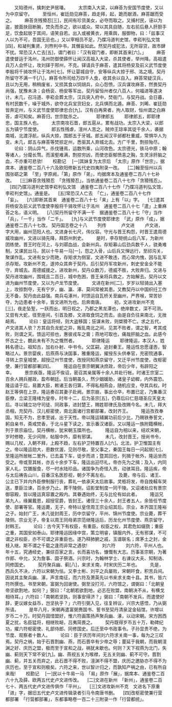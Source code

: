 <!-- { "loadSidebar": true } -->
　　又陷德州，擒刺史尹居璠。
　　太宗南入大梁，以麻荅为安国节度使，又以为中京留守。
　　至恒州，崔廷勋见麻荅，趋走拜，起，跪而献酒，麻荅踞而受之。
　　麻荅贪残猾忍[三]，民间有珍货美女，必夺而取之。又捕村民，诬以为盗，披面抉目断腕，焚灸而杀之，欲以威众。常以其具自随，左右前后悬人肝胆手足，饮食起居于其间，语笑自若。出入或被黄衣，用乘舆，服御物，曰：「兹事汉人以为不可，吾国无忌也。」又以宰相员不足，乃牒冯道判史馆，李崧判弘文馆[四]，和凝判集贤，刘煦判中书，其僭妄如此。然契丹或犯法，无所容贷，故市肆不扰。常恐汉人亡去[五]，谓门者曰：「汉有窥门者，即断其首来[六]。」
　　麻荅遣使督运于洺州，洺州防御使薛怀让闻汉高祖入大梁，杀其使者，举州降。高祖遣兵万人会怀让，攻刘铎于邢州，不克。铎请兵于麻荅，遣其将杨安及前义武节度使李殷将千骑攻怀让于洺州[七]。怀让婴城自守，安等纵兵大掠于邢、洺之境。契丹所留守不满一千[八]，麻荅令所司给万四千人食，收其余以自入。麻荅常疑汉兵，且以为无用，稍稍废省，又损其食以饲胡兵，众心怨愤。汉兵谋攻麻荅，然畏契丹尚强，犹豫未决；会杨衮、杨安等军出，契丹留恒州者仅八百人，何福进等遂决计。未几，召冯道、李崧会葬太宗，汉兵突入府中，焚衙门，与契丹战。会日暮，有村民数千，噪于城外，欲夺北兵宝货妇女，北兵惧而北遁。麻荅、刘晞、崔廷勋皆奔定州，与义武节度使耶律忠合[九]。汉有白再荣者，拘人取财，恒州谓之白麻荅，虐可知矣。麻荅归，世宗酖杀之。
　　　耶律郎五
　　耶律郎五，即耶律忠，国主族人也。
　　太宗南攻石晋，郎五扈从，累有战功。太宗入大梁，以郎五为镇宁节度使。
　　郎五性残虐，澶州人苦之。贼帅王琼率其徒千余人，袭据南城，北渡浮航，纵兵大掠，围郎五于牙城。郎五闻汉平邺都杜重威，常惧华人为变。未几，郎五与麻荅等焚掠定州，悉驱其人弃城北去。方广千里，剽掠殆尽。
　　论曰：阴山异气，杀伐锺焉，运数所乘，山河改色。太宗德光，铁马中原；翰等诸人，分麾长骛。而溪壑难满，剽掠穷凶，而使忠臣郁愤恚之胸，生灵涂肝脑之血，不亦重可悲欤!
　　校勘记
　[一]其妹复为太宗后　「太宗」原作「世宗」，据席本、通鉴卷二百八十六及欧阳修新五代史四夷附录一改。
　[二]翰至恒州以兵围张砺之第　「至」字原阙，「第」原作「弟」，均据席本及通鉴卷二百八十七补改。
　[三]麻荅贪残猾忍　「贪残猾忍」，当依通鉴卷二百八十七作「贪猾残忍」。
　[四]乃牒冯道判史馆李崧判弘文馆　通鉴卷二百八十七作「乃牒冯道判弘文馆，李崧判史馆」。通鉴是。
　[五]常恐汉人亡去　「亡」，通鉴卷二百八十七作「妄」。
　[六]即断其首来　通鉴卷二百八十七「来」上有「以」字。
　[七]遣其将杨安及前义武节度使李殷将千骑攻怀让于洺州　通鉴卷二百八十七「遣」上重麻荅之名，语义明。
　[八]契丹所留守不满一千　据通鉴卷二百八十七「守」当作「兵」，「一千」当作「二千」。
　[九]与义武节度使耶律忠　「武」原作「成」，据通鉴卷二百八十七改。
契丹国志卷之十八
　　列传
　　　卢文进
　　卢文进，字大用，幽州范阳人也。文进身长七尺，伟仪容。守光与晋王构怨，时晋王遣周德威攻幽州，文进以骑先降，拜蔚州刺史。
　　是时，李存矩统山后八军，为新州团练使。晋王时在河上，与刘鄩血战，会新州兵。存矩募山后劲兵数千人，骁勇难制，又课民出马，民以十牛易一马[一]，怨之入骨，山后兵又惮远行，至祁沟关，聚谋作乱。文进有女少而艳，存矩求为侧室，文进不敢违，而心常内愧，因与乱军杀存矩。攻新州不克，遂帅众其奔于契丹。后引契丹军攻新州，刺史安金全不能守，弃城去。周德威援之，进攻新州，契丹众数万，德威不胜，大败奔归。文进与契丹进攻幽州，围城且二百日，城中危困，晋王亲将兵救之，方始解去。契丹以文进为幽州节度使，又以为卢龙节度使。
　　文进在新州[二]，岁岁以轻骑出入塞上，攻掠剽夺，无有宁岁，幽、瀛、涿、莫间常被其患。又教契丹以中国织纴工作无不备，契丹由此益强。南兵屯涿州，时馈运自瓦桥关至幽州，严界堠，常苦钞夺，为边患者十余年，皆文进所为也。后奔南唐。
　　初，文进攻新州不克[三]，夜走坠堑，一跃而出，明日视之，乃郡之黑龙潭也，绝岸数丈，深不可测。又尝有大蛇，径至座间，引首及膝，文进取食饲之而去。由是自负往来南北，无挫衄焉。
　　论曰：皇运将倾，则大盗移国；狂谋未败，则桀猾不亡。求之五代，卢文进其人欤？方其自负龙蛇之异，叛乱南北之间，见其不败者，谓之智，考其成败，则谓之天。馈运可掠也，惠彼戎车之膏；燕地可取也，痛哉肝脑之血。此感今怀古之士，覩此未有不为之慨然者。
　　　耶律隆运
　　耶律隆运，本汉人，姓韩名德让。祖知古，加右仆射、中书令。父匡嗣，追封秦王。隆运性忠愿谨悫，智略过人。景宗婴疾，后燕燕与决国事，雅重隆运，擢授东头供奉官，充密院通事，寻转上京皇城使，超授辽州节度使，改授同知燕京留守，又迁平州节度使，改枢密使，兼行营都部署[四]。
　　隆运自在景宗朝翼决庶政，帝后少年，有辟阳之幸。
　　景宗疾亟，隆运不俟诏，密召其亲属等十余人并赴行帐。时诸王宗室二百余人拥兵握政，盈布朝廷。后当朝虽久，然少姻媛助，诸皇子幼穉，内外震恐。隆运请于后，易置大臣，敕诸王各归第，不得私相燕会，随机应变，夺其兵权。时赵王等俱在上京，隆运奏召其妻子赴阙。景宗崩，事出仓卒，布置已定，乃集番汉臣僚，立梁王隆绪为皇帝，时年十二，后为圣宗[五]，仍尊后曰仁慈翊圣应天皇太后。寻以辅立功守司徒、同政事，进封楚王，赐姓耶律氏及改赐今名。未几，拜大丞相，充契丹、汉儿枢密使，南北面诸行宫都部署，改封齐王。
　　隆运孜孜奉国，知无不为，忠孝至诚，出于天性。帝以隆运辅翼功前后少比，乃赐铁券誓文，躬自亲书，斋戒焚香，于北斗星下读之，宣示番汉诸臣。又以隆运一族附籍横帐，列于景宗庙位。契丹横帐，犹宋朝玉牒所也。
　　隆运自为相以来，结欢宋朝，岁时修睦，无少间隙，帖服中外，靡有邪谋。
　　未几，改封晋王，授尚书令，赐以几杖，入朝不拜，上殿不趋，左右护卫特置百人[六]。北法，护卫惟国主有之。帝以隆运勋大，恩数优渥，见则尽敬，至父事之，秦国王每日一问起居[七]，至隆运所居帐二里外，已去盖下车，徒步而进；暨其回也，列揖于帐外，隆运坐而受之。帝或至其帐，亦五十余步下车，隆运出迎尽礼，帝亦先为之揖；及入，内同家人礼，饮膳服食，尽一时水陆珍品。诸国争为奇怪入贡，动骇耳目。隆运疾，帝与太后祷告山川，召番汉名医胗视，朝夕不离左右。
　　及薨，帝与后、诸王、公主已下并内外臣僚制服行丧，葬礼一依承天太后故事。灵柩将发，帝自挽轜车哭送，羣臣泣谏，百余步乃止。葬干陵侧，诏影堂制度一同干陵。又诏诸处应有景宗御容殿，皆以隆运真容置之殿内。其眷遇始终，无与比伦有如此者。
　　隆运兄弟九人，缘翼戴恩，超授官爵，皆封王。诸侄三十余人，封王者五人，余皆任节度使、部署等官。隆运薨，无子，帝特以皇侄周王宗业绍其后。宗业，本齐国王隆裕之子。始封广王，未几徙封周王，历中京留守，平州、锦州节度使。宗业薨，葬干陵侧。宗业无子，帝复以周王同母弟宗范继隆运后，历龙化州节度使、燕京留守，封韩王。
　　论曰：古今天下有权臣，有重臣。权臣之权，其君危如缀旒；重臣之重，其国安如泰山。耶律隆运因缘中宫，策立明睿，镇服内外，无有邪谋，不可谓之非权臣，亦不可谓之非重臣也。遂乃释肺腑之戚，玉谱联名；席茅土之封，金枝入继。斯不谓之千载之逢而非常之遇欤!
　　　刘六符
　　刘六符，平州人也。年十五，究通经史，兼综百家之言。长而喜功名，慷慨有大志。历事圣宗朝，为著作郎、中允，又为詹事、国子祭酒。兴宗时，为翰林学士、右谏议大夫、知制诰、同修国史。
　　契丹聚兵幽、蓟[八]，来求关南，时宋庆历二年也。
　　先是，西兵久不决，六符以宋朝为怯。又李士彬、刘平之兵屡败，宋朝旰食，积苦兵间。因说其主聚兵幽、涿，声言南征，而六符及萧英先以书来求关南十县。其书，皆六符所撰也。书至宋朝，富弼为回谢使。弼至没打河，六符馆之，谓弼曰：「北朝皇帝坚欲割地，如何？」弼曰：「北朝若欲割地，必志在败盟，南朝决不从，有横戈相待耳。」六符曰：「南朝若坚执，则事安得济？」弼曰：「南朝不发兵，而遣使好辞，更议嫁女益币，岂坚执乎？」六符引弼入见，往复辨议，兴宗大感悟，乃从弼所请。
　　是年八月，宋朝再遣富弼赉国书、誓书至契丹清泉淀金毡馆，许增以岁币二十万。时契丹固惜盟好，惟六符画策扬声聚兵幽、涿，以动宋朝。宋方困西夏之扰，名臣猛将，相继败衄，吕夷简畏之。
　　契丹既得岁币五十万，勒碑纪功，擢六符枢密使、礼部侍郎、同修国史。后迁至中书政事令。子孙显贵不绝，为节度、观察者十数人。
　　论曰：臣于庆历年间刘六符求关南一事，每为之三叹焉。契丹之祸，始于石晋割幽、燕，而石晋卒有少帝之辱；蔓延于我朝，而我朝澶渊之好、庆历之盟，极而至于宣和之战，祸犹未歇也。何则？天下视燕为北门，失幽、蓟则天下常不安[九]。幽、燕视五关为喉襟，无五关则幽、蓟不可守。晋割幽、蓟，并五关而弃之，此石晋不得不败，澶渊不得不盟，庆历之邀胁亦不得不为庆历也，至于宣和则极矣。六符之来，世以智计归之，而孰知产祸之由，已有所自来哉!
　　校勘记
　[一]民以十牛易一马　「易」原作「展」，据席本、通鉴卷二百六十九及薛、欧两五代史卢文进传改。
　[二]文进在新州　「新州」，通鉴卷二百七十、两五代史卢文进传俱作「平州」。
　[三]文进攻新州不克　文进名下原重「进」字，据旧五代史卢文进传辑录者引马令南唐书删。
　[四]改枢密使兼行营都部署　「行营都部署」，东都事略卷一百二十三附录一作「行营都统」。
